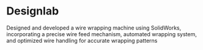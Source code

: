# Designlab
Designed and developed a wire wrapping machine using SolidWorks, incorporating a precise wire feed mechanism, automated wrapping system, and optimized wire handling for accurate wrapping patterns
